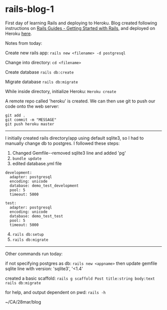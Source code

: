# rails-blog-1 #

First day of learning Rails and deploying to Heroku. Blog created following instructions on [Rails Guides - Getting Started with Rails](https://guides.rubyonrails.org/getting_started.html), and deployed on Heroku [here](https://powerful-wildwood-70939.herokuapp.com/).

Notes from today:

Create new rails app:
`rails new <filename> -d postgresql`

Change into directory:
`cd <filename>`

Create database
`rails db:create`

Migrate database
`rails db:migrate`

While inside directory, initialize Heroku:
`Heroku create`

A remote repo called 'heroku' is created. We can then use git to push our code onto the web server:
```
git add .
git commit -m "MESSAGE"
git push heroku master
```

----

I initially created rails directory/app using default sqlite3, so I had to manually change db to postgres. I followed these steps:

1. Changed Gemfile--removed sqlite3 line and added 'pg'
2. `bundle update`
3. edited database.yml file 
```
development:
  adapter: postgresql
  encoding: unicode
  database: demo_test_development
  pool: 5
  timeout: 5000

test:
  adapter: postgresql
  encoding: unicode
  database: demo_test_test
  pool: 5
  timeout: 5000
```

4. `rails db:setup`
5. `rails db:migrate`

----

Other commands run today:

if not specifying postgres as db:
`rails new <appname>`
then update gemfile sqlite line with version: 'sqlite3', '<1.4'

created a basic scaffold:
`rails g scaffold Post title:string body:text`
`rails db:migrate`

for help, and output dependent on pwd:
`rails -h`


~/CA/28mar/blog